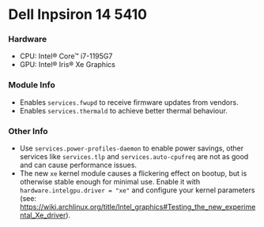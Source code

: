 # Dell Inpsiron 14 5410

### Hardware
- CPU: Intel® Core™ i7-1195G7
- GPU: Intel® Iris® Xe Graphics

### Module Info
- Enables `services.fwupd` to receive firmware updates from vendors.
- Enables `services.thermald` to achieve better thermal behaviour.

### Other Info
- Use `services.power-profiles-daemon` to enable power savings, other services like `services.tlp` and `services.auto-cpufreq` are not as good and can cause performance issues.
- The new `xe` kernel module causes a flickering effect on bootup, but is otherwise stable enough for minimal use. Enable it with `hardware.intelgpu.driver = "xe"` and configure your kernel parameters (see: <https://wiki.archlinux.org/title/Intel_graphics#Testing_the_new_experimental_Xe_driver>).
